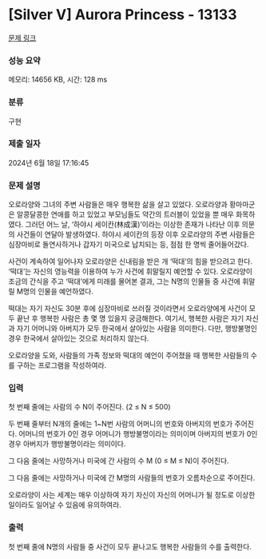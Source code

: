 # [Silver V] Aurora Princess - 13133 

[문제 링크](https://www.acmicpc.net/problem/13133) 

### 성능 요약

메모리: 14656 KB, 시간: 128 ms

### 분류

구현

### 제출 일자

2024년 6월 18일 17:16:45

### 문제 설명

<p>오로라양와 그녀의 주변 사람들은 매우 행복한 삶을 살고 있었다. 오로라양과 황마마군은 알콩달콩한 연애를 하고 있었고 부모님들도 약간의 트러블이 있었을 뿐 매우 화목하였다. 그러던 어느 날, ‘하야시 세이칸(林成漢)’이라는 이상한 존재가 나타난 이후 의문의 사건들이 연달아 발생하였다. 하야시 세이칸의 등장 이후 오로라양의 주변 사람들은 심장마비로 돌연사하거나 갑자기 미국으로 납치되는 등, 점점 한 명씩 줄어들어갔다.</p>

<p>사건이 계속하여 일어나자 오로라양은 신내림을 받은 개 ‘떡대’의 힘을 받으려고 한다. ‘떡대’는 자신의 영능력을 이용하여 누가 사건에 휘말릴지 예언할 수 있다. 오로라양이 조금의 간식을 주고 ‘떡대’에게 미래를 물어본 결과, 그는 N명의 인물들 중 사건에 휘말릴 M명의 인물을 예언하였다.</p>

<p>떡대는 자기 자신도 30분 후에 심장마비로 쓰러질 것이라면서 오로라양에게 사건이 모두 끝난 후 행복한 사람은 총 몇 명 있을지 궁금해한다. 여기서, 행복한 사람은 자기 자신과 자기 어머니와 아버지가 모두 한국에서 살아있는 사람을 의미한다. 다만, 행방불명인 경우 한국에서 살아있는 것으로 처리하지 않는다.</p>

<p>오로라양을 도와, 사람들의 가족 정보와 떡대의 예언이 주어졌을 때 행복한 사람들의 수를 구하는 프로그램을 작성하여라.</p>

### 입력 

 <p>첫 번째 줄에는 사람의 수 N이 주어진다. (2 ≤ N ≤ 500)</p>

<p>두 번째 줄부터 N개의 줄에는 1~N번 사람의 어머니의 번호와 아버지의 번호가 주어진다. 어머니의 번호가 0인 경우 어머니가 행방불명이라는 의미이며 아버지의 번호가 0인 경우 아버지가 행방불명이라는 의미이다.</p>

<p>그 다음 줄에는 사망하거나 미국에 간 사람의 수 M (0 ≤ M ≤ N)이 주어진다.</p>

<p>그 다음 줄에는 사망하거나 미국에 간 M명의 사람들의 번호가 오름차순으로 주어진다.</p>

<p>오로라양이 사는 세계는 매우 이상하여 자기 자신이 자신의 어머니가 될 정도로 이상한 일이라도 일어날 수 있음에 유의하여라.</p>

<p> </p>

### 출력 

 <p>첫 번째 줄에 N명의 사람들 중 사건이 모두 끝나고도 행복한 사람들의 수를 출력한다.</p>

